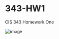 # 343-HW1
CIS 343 Homework One

![image](https://github.com/user-attachments/assets/904b54b3-1154-4d22-8bcc-bc739d8086e3)
